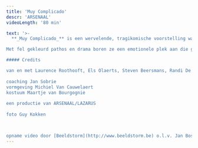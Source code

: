 ```yaml
---
title: 'Muy Complicado'
descr: 'ARSENAAL'
videoLength: '80 min'

text: '>-
  **_Muy Complicado_** is een wervelende, tragikomische voorstelling waarin vier spelers omgaan met het lijden van de mens als soort. De personages lijken weggelopen uit films van de Spaanse cineast Pedro Almodovar.

Met fel gekleurd pathos en drama boren ze een emotionele plek aan die groter is dan het leven zelf. De dingen des levens worden uitvergroot met maar één doel: (h)erkenning en troost.

##### Credits

van en met Laurence Roothooft, Els Olaerts, Steven Beersmans, Randi De Vlieghe  
  
coaching Jan Sobrie  
vormgeving Michiel Van Cauwelaert  
kostuum Maartje van Bourgognie  
  
een productie van ARSENAAL/LAZARUS  
  
foto Guy Kokken

‍

opname video door [Beeldstorm](http://www.beeldstorm.be) o.l.v. Jan Bosteels'
---
```


